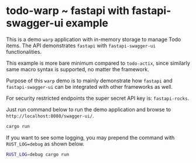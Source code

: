 # todo-warp ~ fastapi with fastapi-swagger-ui example

This is a demo `warp` application with in-memory storage to manage Todo items.
The API demonstrates `fastapi` with `fastapi-swagger-ui` functionalities.

This example is more bare minimum compared to `todo-actix`, since similarly same macro syntax is
supported, no matter the framework.

Purpose of this `warp` demo is to mainly demonstrate how `fastapi` and `fastapi-swagger-ui` can be integrated
with other frameworks as well.

For security restricted endpoints the super secret API key is: `fastapi-rocks`.

Just run command below to run the demo application and browse to `http://localhost:8080/swagger-ui/`.

```bash
cargo run
```

If you want to see some logging, you may prepend the command with `RUST_LOG=debug` as shown below.

```bash
RUST_LOG=debug cargo run
```
